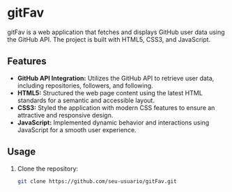 # gitFav

gitFav is a web application that fetches and displays GitHub user data using the GitHub API. The project is built with HTML5, CSS3, and JavaScript.

## Features

- **GitHub API Integration:** Utilizes the GitHub API to retrieve user data, including repositories, followers, and following.
- **HTML5:** Structured the web page content using the latest HTML standards for a semantic and accessible layout.
- **CSS3:** Styled the application with modern CSS features to ensure an attractive and responsive design.
- **JavaScript:** Implemented dynamic behavior and interactions using JavaScript for a smooth user experience.

## Usage

1. Clone the repository:

   ```bash
   git clone https://github.com/seu-usuario/gitFav.git
